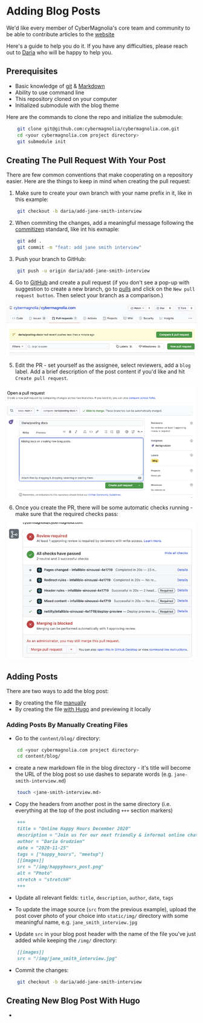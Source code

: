 # Adding Blog Posts

We'd like every member of CyberMagnolia's core team and community to be able to contribute articles to the [website](https://cybermagnolia.com/)

Here's a guide to help you do it. If you have any difficulties, please reach out to [Daria](https://twitter.com/DariaGrudzien) who will be happy to help you.

## Prerequisites

* Basic knowledge of [git](https://www.git-tower.com/blog/git-cheat-sheet/) & [Markdown](https://github.com/adam-p/markdown-here/wiki/Markdown-Cheatsheet)
* Ability to use command line
* This repository cloned on your computer
* Initialized submodule with the blog theme

Here are the commands to clone the repo and initialize the submodule:

```sh
    git clone git@github.com:cybermagnolia/cybermagnolia.com.git
    cd <your cybermagnolia.com project directory>
    git submodule init
```

## Creating The Pull Request With Your Post

There are few common conventions that make cooperating on a repository easier. Here are the things to keep in mind when creating the pull request:

1. Make sure to create your own branch with your name prefix in it, like in this example:

```sh
    git checkout -b daria/add-jane-smith-interview
```

2. When commiting the changes, add a meaningful message following the [commitizen](https://raw.githubusercontent.com/commitizen/cz-cli/master/meta/screenshots/add-commit.png) standard, like int his exmaple:

```sh
    git add .
    git commit -m "feat: add jane smith interview"
```

3. Push your branch to GitHub:

```sh
    git push -u origin daria/add-jane-smith-interview
```

4. Go to [GitHub](https://github.com/cybermagnolia/cybermagnolia.com) and create a pull request (if you don't see a pop-up with suggestion to create a new branch, go to [pulls](https://github.com/cybermagnolia/cybermagnolia.com/pulls) and click on the `New pull request button`. Then select your branch as a comparison.)

![Pull request popup on GitHub](./img/pull_request.png)

5. Edit the PR - set yourself as the assignee, select reviewers, add a `blog` label. Add a brief description of the post content if you'd like and hit `Create pull request`.

![PR editing on GitHub](./img/pr_editing.png)

6. Once you create the PR, there will be some automatic checks running - make sure that the required checks pass:

![PR checks](./img/pr_checks.png)


## Adding Posts

There are two ways to add the blog post:

* By creating the file [manually](#adding-posts-by-manually-creating-files)
* By creating the file [with Hugo](#creating-new-blog-post-with-hugo) and previewing it locally

### Adding Posts By Manually Creating Files

* Go to the `content/blog/` directory:

```sh
    cd <your cybermagnolia.com project directory>
    cd content/blog/
```

* create a new markdown file in the blog directory - it's title will become the URL of the blog post so use dashes to separate words (e.g. `jane-smith-interview.md`)

```sh
    touch <jane-smith-interview.md>
```

* Copy the headers from another post in the same directory (i.e. everything at the top of the post including `+++` section markers)

```md
    +++
    title = "Online Happy Hours December 2020"
    description = "Join us for our next friendly & informal online chat"
    author = "Daria Grudzien"
    date = "2020-11-25"
    tags = ["happy_hours", "meetup"]
    [[images]]
    src = "/img/happyhours_post.png"
    alt = "Photo"
    stretch = "stretchH"
    +++
```

* Update all relevant fields: `title`, `description`, `author`, `date`, `tags`

* To update the image source (`src` from the previous example), upload the post cover photo of your choice into `static/img/` directory with some meaningful name, e.g. `jane_smith_interview.jpg`

* Update `src` in your blog post header with the name of the file you've just added while keeping the `/img/` directory:

```md
    [[images]]
    src = "/img/jane_smith_interview.jpg"
```

* Commit the changes:


```sh
    git checkout -b daria/add-jane-smith-interview
```



## Creating New Blog Post With Hugo

*
